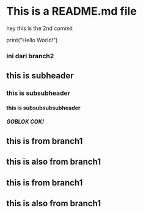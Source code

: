 # This is a README.md file

hey this is the 2nd commit


print("Hello World!")




### ini dari branch2


## this is subheader
### this is subsubheader
#### this is subsubsubsubheader
##### GOBLOK COK!
## this is from branch1
## this is also from branch1

## this is from branch1
## this is also from branch1


